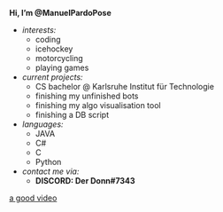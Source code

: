 **Hi, I’m @ManuelPardoPose**

- *interests:* 
  - coding
  - icehockey
  - motorcycling
  - playing games
- *current projects:*
  - CS bachelor @ Karlsruhe Institut für Technologie
  - finishing my unfinished bots
  - finishing my algo visualisation tool
  - finishing a DB script
- *languages:*
  - JAVA
  - C#
  - C
  - Python
- *contact me via:*
  - **DISCORD: Der Donn#7343**

[a good video](https://youtu.be/-g03jC71GBw)
